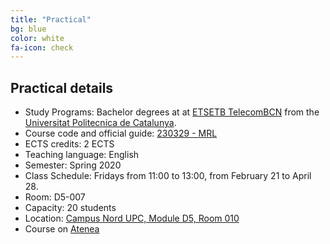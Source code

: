 ```yaml
---
title: "Practical"
bg: blue
color: white
fa-icon: check
---
```


## Practical details

* Study Programs: Bachelor degrees at at [ETSETB TelecomBCN](http://etsetb.upc.edu/ca) from the [Universitat Politecnica de Catalunya](http://www.upc.edu/?set_language=en).
* Course code and official guide: [230329 - MRL](http://infoteleco.upc.edu/documents/guia_docent/assignatures/all/cat/230329.pdf)
* ECTS credits: 2 ECTS
* Teaching language: English
* Semester: Spring 2020
* Class Schedule: Fridays from 11:00 to 13:00, from February 21 to April 28.
* Room: D5-007
* Capacity: 20 students
* Location: [Campus Nord UPC, Module D5, Room 010](https://imatge.upc.edu/web/contact)
* Course on [Atenea](https://atenea.upc.edu/course/view.php?id=56523)
